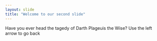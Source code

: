 ```yaml
---
layout: slide
title: "Welcome to our second slide"
---
```

Have you ever head the tagedy of Darth Plageuis the Wise?
Use the left arrow to go back
